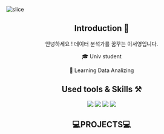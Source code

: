 
![slice](https://capsule-render.vercel.app/api?type=slice&color=auto&height=200&text=I'm%201eeseo👩🏻‍💻&fontAlign=70&rotate=13&fontAlignY=25&desc=seulzzang's%20GitHub&descAlign=70.&descAlignY=44)



<div align=center>
 
## Introduction 🎲

안녕하세요 ! 데이터 분석가를 꿈꾸는 이서영입니다.

🎓 Univ student

🌱 Learning Data Analizing

## Used tools & Skills ⚒️
<img src="https://img.shields.io/badge/Python-3776AB?style=flat&logo=Python&logoColor=white"/>
<img src="https://img.shields.io/badge/R-276DC3?style=flat&logo=R&logoColor=white"/>
<img src="https://img.shields.io/badge/MySQL-4479A1?style=flat&logo=MySQL&logoColor=white"/>
<img src="https://img.shields.io/badge/MongoDB-47A248?style=flat&logo=MongoDB&logoColor=white"/>



 ## 💻PROJECTS💻
 
 


</div>
